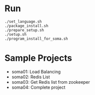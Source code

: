 # Run
```shell
./set_language.sh
./package_install.sh
./prepare_setup.sh
./setup.sh
./program_install_for_soma.sh
```

# Sample Projects
- soma01: Load Balancing
- soma02: Redis List
- soma03: Get Redis list from zookeeper
- soma04: Complete project
